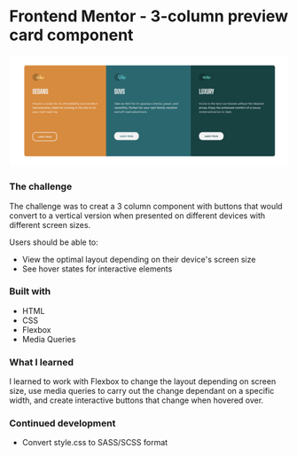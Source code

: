 # Frontend Mentor - 3-column preview card component

![screenshot of project](/images/screenshot.png)

### The challenge

The challenge was to creat a 3 column component with buttons that would
convert to a vertical version when presented on different devices with different
screen sizes.

Users should be able to:

- View the optimal layout depending on their device's screen size
- See hover states for interactive elements

### Built with

- HTML
- CSS
- Flexbox
- Media Queries

### What I learned

I learned to work with Flexbox to change the layout depending on screen size,
use media queries to carry out the change dependant on a specific width,
and create interactive buttons that change when hovered over.

### Continued development

- Convert style.css to SASS/SCSS format

